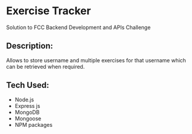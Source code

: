 # Exercise Tracker

Solution to FCC Backend Development and APIs Challenge

## Description:
Allows to store username and multiple exercises for that username which can be retrieved when required.

## Tech Used:
- Node.js
- Express js
- MongoDB
- Mongoose
- NPM packages
